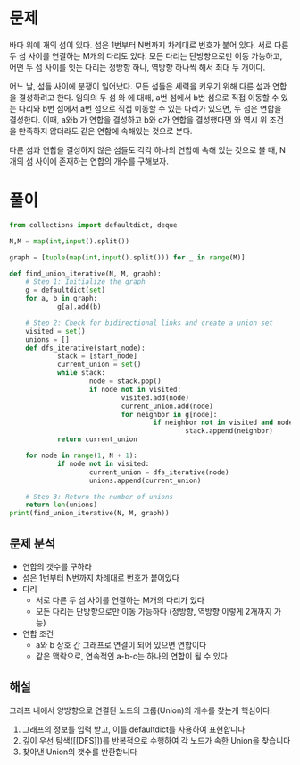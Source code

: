 # 문제

바다 위에 개의 섬이 있다. 섬은 1번부터 N번까지 차례대로 번호가 붙어 있다.
서로 다른 두 섬 사이를 연결하는 M개의 다리도 있다. 모든 다리는 단방향으로만 이동 가능하고, 어떤 두 섬 사이를 잇는 다리는 정방향 하나, 역방향 하나씩 해서 최대 두 개이다.

어느 날, 섬들 사이에 분쟁이 일어났다. 모든 섬들은 세력을 키우기 위해 다른 섬과 연합을 결성하려고 한다. 임의의 두 섬 와 에 대해, a번 섬에서 b번 섬으로 직접 이동할 수 있는 다리와 b번 섬에서 a번 섬으로 직접 이동할 수 있는 다리가 있으면, 두 섬은 연합을 결성한다.
이때, a와b 가 연합을 결성하고 b와 c가 연합을 결성했다면 와 역시 위 조건을 만족하지 않더라도 같은 연합에 속해있는 것으로 본다.

다른 섬과 연합을 결성하지 않은 섬들도 각각 하나의 연합에 속해 있는 것으로 볼 때, N개의 섬 사이에 존재하는 연합의 개수를 구해보자.
# 풀이
```python
from collections import defaultdict, deque

N,M = map(int,input().split())

graph = [tuple(map(int,input().split())) for _ in range(M)] 

def find_union_iterative(N, M, graph):
	# Step 1: Initialize the graph
	g = defaultdict(set)
	for a, b in graph:
			g[a].add(b)

	# Step 2: Check for bidirectional links and create a union set
	visited = set()
	unions = []
	def dfs_iterative(start_node):
			stack = [start_node]
			current_union = set()
			while stack:
					node = stack.pop()
					if node not in visited:
							visited.add(node)
							current_union.add(node)
							for neighbor in g[node]:
									if neighbor not in visited and node in g[neighbor]:
											stack.append(neighbor)
			return current_union

	for node in range(1, N + 1):
			if node not in visited:
					current_union = dfs_iterative(node)
					unions.append(current_union)

	# Step 3: Return the number of unions
	return len(unions)
print(find_union_iterative(N, M, graph))
```

## 문제 분석
- 연합의 갯수를 구하라
- 섬은 1번부터 N번까지 차례대로 번호가 붙어있다
- 다리
	- 서로 다른 두 섬 사이를 연결하는 M개의 다리가 있다
	- 모든 다리는 단방향으로만 이동 가능하다 (정방향, 역방향 이렇게 2개까지 가능)
- 연합 조건
	- a와 b 상호 간 그래프로 연결이 되어 있으면 연합이다
	- 같은 맥락으로, 연속적인 a-b-c는 하나의 연합이 될 수 있다

## 해설
그래프 내에서 양방향으로 연결된 노드의 그룹(Union)의 개수를 찾는게 핵심이다.

1. 그래프의 정보를 입력 받고, 이를 defaultdict를 사용하여 표현합니다
2. 깊이 우선 탐색([[DFS]])를 반복적으로 수행하여 각 노드가 속한 Union을 찾습니다
3. 찾아낸 Union의 갯수를 반환합니다

